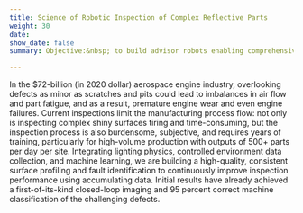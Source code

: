 ```yaml
---
title: Science of Robotic Inspection of Complex Reflective Parts
weight: 30
date: 
show_date: false
summary: Objective:&nbsp; to build advisor robots enabling comprehensive part inspections & defect identification of complex metallic components.

---
```




<!--more-->

In the $72-billion (in 2020 dollar) aerospace engine industry, overlooking defects as minor as scratches and pits could lead to imbalances in air flow and part fatigue, and as a result, premature engine wear and even engine failures. Current inspections limit the manufacturing process flow: not only is inspecting complex shiny surfaces tiring and time-consuming, but the inspection process is also burdensome, subjective, and requires years of training, particularly for high-volume production with outputs of 500+ parts per day per site. Integrating lighting physics, controlled environment data collection, and machine learning, we are building a high-quality, consistent surface profiling and fault identification to continuously improve inspection performance using accumulating data. Initial results have already achieved a first-of-its-kind closed-loop imaging and 95 percent correct machine classification of the challenging defects. 


